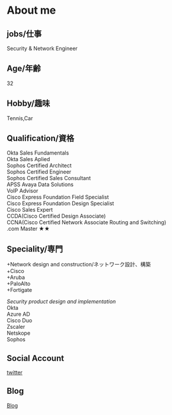 # About me

## jobs/仕事

Security & Network Engineer

## Age/年齢

32

## Hobby/趣味

Tennis,Car

## Qualification/資格

Okta Sales Fundamentals  
Okta Sales Aplied  
Sophos Certified Architect  
Sophos Certified Engineer  
Sophos Certified Sales Consultant  
APSS Avaya Data Solutions  
VoIP Advisor  
Cisco Express Foundation Field Specialist  
Cisco Express Foundation Design Specialist  
Cisco Sales Expert  
CCDA(Cisco Certified Design Associate)  
CCNA(Cisco Certified Network Associate Routing and Switching)  
.com Master ★★  

## Speciality/専門

+Network design and construction/ネットワーク設計、構築    
  +Cisco  
  +Aruba  
  +PaloAlto  
  +Fortigate  
  
*Security product design and implementation*  
  Okta  
  Azure AD  
  Cisco Duo  
  Zscaler  
  Netskope  
  Sophos  

## Social Account

  [twitter](https://twitter.com/ytksec)

## Blog

  [Blog](https://www.lifehusky.com)
